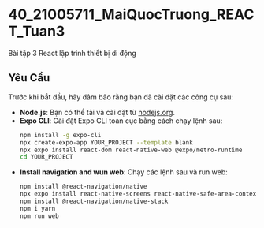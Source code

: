# 40_21005711_MaiQuocTruong_REACT_Tuan3

Bài tập 3 React lập trình thiết bị di động

## Yêu Cầu

Trước khi bắt đầu, hãy đảm bảo rằng bạn đã cài đặt các công cụ sau:

- **Node.js**: Bạn có thể tải và cài đặt từ [nodejs.org](https://nodejs.org/).
- **Expo CLI**: Cài đặt Expo CLI toàn cục bằng cách chạy lệnh sau:
  ```bash
  npm install -g expo-cli   
  npx create-expo-app YOUR_PROJECT --template blank
  npx expo install react-dom react-native-web @expo/metro-runtime
  cd YOUR_PROJECT

- **Install navigation and wun web**: Chạy các lệnh sau và run web:
  ```bash
  npm install @react-navigation/native
  npx expo install react-native-screens react-native-safe-area-context
  npm install @react-navigation/native-stack
  npm i yarn
  npm run web

